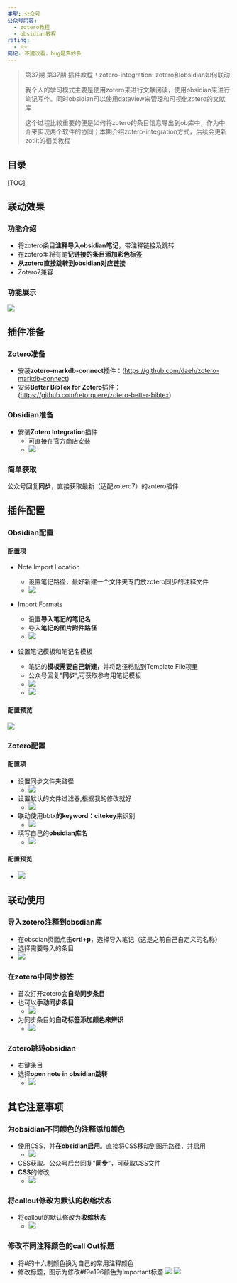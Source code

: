 ```yaml
---
类型: 公众号
公众号内容:
  - zotero教程
  - obsidian教程
rating:
  - ⭐⭐
简记: 不建议看，bug是真的多
---
```


>第37期 第37期 插件教程！zotero-integration: zotero和obsidian如何联动
>
>我个人的学习模式主要是使用zotero来进行文献阅读，使用obsidian来进行笔记写作。同时obsidian可以使用dataview来管理和可视化zotero的文献库
>
>这个过程比较重要的便是如何将zotero的条目信息导出到ob库中，作为中介来实现两个软件的协同；本期介绍zotero-integration方式，后续会更新zotlit的相关教程

## 目录

[TOC]

## 联动效果

### 功能介绍

- 将zotero条目**注释导入obsidian笔记**，带注释链接及跳转
- 在zotero里将有笔**记链接的条目添加彩色标签**
- **从zotero直接跳转到obsidian对应链接**
- Zotero7兼容

### 功能展示

![](https://pic-go-42.oss-cn-guangzhou.aliyuncs.com/img/GIF%202023-12-14%2018-35-39.gif)

## 插件准备

### Zotero准备

- 安装**zotero-markdb-connect**插件：(https://github.com/daeh/zotero-markdb-connect)
- 安装**Better BibTex for Zotero**插件：(https://github.com/retorquere/zotero-better-bibtex)

### Obsidian准备

- 安装**Zotero Integration**插件
	- 可直接在官方商店安装
	- ![](https://pic-go-42.oss-cn-guangzhou.aliyuncs.com/img/20231214191740.png)

### 简单获取

公众号回复**同步**，直接获取最新（适配zotero7）的zotero插件

## 插件配置

### Obsidian配置

#### 配置项

- Note Import Location
	- 设置笔记路径，最好新建一个文件夹专门放zotero同步的注释文件
	- ![](https://pic-go-42.oss-cn-guangzhou.aliyuncs.com/img/20231214184818.png)

- Import Formats
	- 设置**导入笔记的笔记名**
	- 导入**笔记的图片附件路径**
	- ![](https://pic-go-42.oss-cn-guangzhou.aliyuncs.com/img/20231214184726.png)
- 设置笔记模板和笔记名模板
	- 笔记的**模板需要自己新建**，并将路径粘贴到Template File项里
	- 公众号回复"**同步**",可获取参考用笔记模板
	- ![](https://pic-go-42.oss-cn-guangzhou.aliyuncs.com/img/20231214185159.png)
	- ![](https://pic-go-42.oss-cn-guangzhou.aliyuncs.com/img/20231214184918.png)

#### 配置预览

![](https://pic-go-42.oss-cn-guangzhou.aliyuncs.com/img/20231214184546.png)

### Zotero配置

#### 配置项

- 设置同步文件夹路径
	- ![](https://pic-go-42.oss-cn-guangzhou.aliyuncs.com/img/20231214185648.png)
- 设置默认的文件过滤器,根据我的修改就好
	- ![](https://pic-go-42.oss-cn-guangzhou.aliyuncs.com/img/20231214185721.png)
- 联动使用bbtx**的keyword：citekey**来识别
	- ![](https://pic-go-42.oss-cn-guangzhou.aliyuncs.com/img/20231214185731.png)
- 填写自己的**obsidian库名**
	- ![](https://pic-go-42.oss-cn-guangzhou.aliyuncs.com/img/20231214185922.png)

#### 配置预览

- ![](https://pic-go-42.oss-cn-guangzhou.aliyuncs.com/img/20231214185527.png)

## 联动使用

### 导入zotero注释到obsdian库

- 在obsdian页面点击**crtl+p**，选择导入笔记（这是之前自己自定义的名称）
- 选择需要导入的条目
- ![](https://pic-go-42.oss-cn-guangzhou.aliyuncs.com/img/20231214190133.png)

### 在zotero中同步标签

- 首次打开zotero会**自动同步条目**
- 也可以**手动同步条目**
	- ![](https://pic-go-42.oss-cn-guangzhou.aliyuncs.com/img/20231214190401.png)
- 为同步条目的**自动标签添加颜色来辨识**
	- ![](https://pic-go-42.oss-cn-guangzhou.aliyuncs.com/img/20231214190317.png)

### Zotero跳转obsidian

- 右键条目
- 选择**open note in obsidian跳转**
	- ![](https://pic-go-42.oss-cn-guangzhou.aliyuncs.com/img/20231214190540.png)

## 其它注意事项

### 为obsidian不同颜色的注释添加颜色

- 使用CSS，并**在obsidian启用**。直接将CSS移动到图示路径，并启用
	- ![](https://pic-go-42.oss-cn-guangzhou.aliyuncs.com/img/20231214191023.png)
- CSS获取。公众号后台回复"**同步**"，可获取CSS文件
- **CSS**的修改
	- ![](https://pic-go-42.oss-cn-guangzhou.aliyuncs.com/img/20231214190821.png)

### 将callout修改为默认的收缩状态

- 将callout的默认修改为**收缩状态**
	- ![](https://pic-go-42.oss-cn-guangzhou.aliyuncs.com/img/20231214191216.png)

### 修改不同注释颜色的call Out标题

- 将#的十六制颜色换为自己的常用注释颜色
- 修改标题，图示为修改#f9e196颜色为Important标题
![](https://pic-go-42.oss-cn-guangzhou.aliyuncs.com/img/20231214191333.png)
![](https://pic-go-42.oss-cn-guangzhou.aliyuncs.com/img/20231214191412.png)